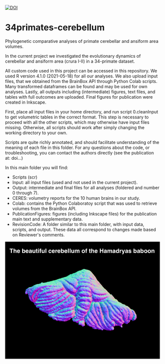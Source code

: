 [![DOI](https://zenodo.org/badge/DOI/10.5281/zenodo.10054902.svg)](https://doi.org/10.5281/zenodo.10054902)

# 34primates-cerebellum
Phylogenetic comparative analyses of primate cerebellar and ansiform area volumes.

In the current project we investigated the evolutionary dynamics of cerebellar and ansiform area (crura I-II) in a 34-primate dataset.

All custom code used in this project can be accessed in this repository. We used R version 4.1.0 (2021-05-18) for all our analyses. 
We also upload input files, that we obtained from the BrainBox API through Python Colab scripts. Many transformed dataframes can be found and may be used for own analyses.
Lastly, all outputs including (intermediate) figures, text files, and tables with full outcomes are uploaded. 
Final figures for publication were created in Inkscape.


First, place all input files in your home directory, and run script 0.cleanInput to get volumetric tables in the correct format. 
This step is necessary to proceed with all the other scripts, which may otherwise have input files missing.
Otherwise, all scripts should work after simply changing the working directory to your own.


Scripts are quite richly annotated, and should facilitate understanding of the meaning of each file in this folder.
For any questions about the code, or troubleshooting, you can contact the authors directly (see the publication at: doi...)


In this main folder you will find:
- Scripts (scr)
- Input: all input files (used and not used in the current project).
- Output: intermediate and final files for all analyses (foldered and number 0 through 7).
- CERES: volumetry reports for the 10 human brains in our study.
- Colab: contains the Python Colaboratoy script that was used to retrieve volumes from the BrainBox API.
- PublicationFigures: figures (including Inkscape files) for the publication main text and supplementary data.
- RevisionCode: A folder similar to this main folder, with input data, scripts, and output. These data all correspond to changes made based on Reviewer's comments.

![alt text](https://github.com/NevMagi/34primates-evo-cerebellum/blob/main/Hamadryas.png?raw=true)


